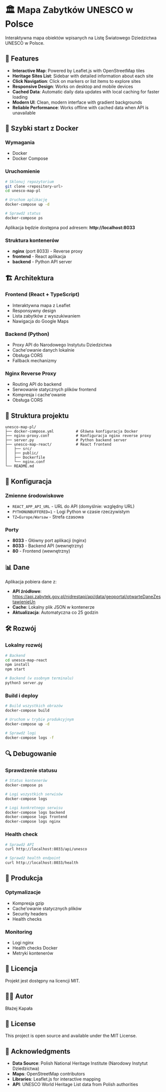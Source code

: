 # 🏛️ Mapa Zabytków UNESCO w Polsce

Interaktywna mapa obiektów wpisanych na Listę Światowego Dziedzictwa UNESCO w Polsce.

## 🌟 Features

- **Interactive Map**: Powered by Leaflet.js with OpenStreetMap tiles
- **Heritage Sites List**: Sidebar with detailed information about each site
- **Click Navigation**: Click on markers or list items to explore sites
- **Responsive Design**: Works on desktop and mobile devices
- **Cached Data**: Automatic daily data updates with local caching for faster loading
- **Modern UI**: Clean, modern interface with gradient backgrounds
- **Reliable Performance**: Works offline with cached data when API is unavailable

## 🚀 Szybki start z Docker

### Wymagania
- Docker
- Docker Compose

### Uruchomienie
```bash
# Sklonuj repozytorium
git clone <repository-url>
cd unesco-map-pl

# Uruchom aplikację
docker-compose up -d

# Sprawdź status
docker-compose ps
```

Aplikacja będzie dostępna pod adresem: **http://localhost:8033**

### Struktura kontenerów
- **nginx** (port 8033) - Reverse proxy
- **frontend** - React aplikacja
- **backend** - Python API server

## 🏗️ Architektura

### Frontend (React + TypeScript)
- Interaktywna mapa z Leaflet
- Responsywny design
- Lista zabytków z wyszukiwaniem
- Nawigacja do Google Maps

### Backend (Python)
- Proxy API do Narodowego Instytutu Dziedzictwa
- Cache'owanie danych lokalnie
- Obsługa CORS
- Fallback mechanizmy

### Nginx Reverse Proxy
- Routing API do backend
- Serwowanie statycznych plików frontend
- Kompresja i cache'owanie
- Obsługa CORS

## 📁 Struktura projektu

```
unesco-map-pl/
├── docker-compose.yml          # Główna konfiguracja Docker
├── nginx-proxy.conf            # Konfiguracja nginx reverse proxy
├── server.py                   # Python backend server
├── unesco-map-react/           # React frontend
│   ├── src/
│   ├── public/
│   ├── Dockerfile
│   └── nginx.conf
└── README.md
```

## 🔧 Konfiguracja

### Zmienne środowiskowe
- `REACT_APP_API_URL` - URL do API (domyślnie: względny URL)
- `PYTHONUNBUFFERED=1` - Logi Python w czasie rzeczywistym
- `TZ=Europe/Warsaw` - Strefa czasowa

### Porty
- **8033** - Główny port aplikacji (nginx)
- **8033** - Backend API (wewnętrzny)
- **80** - Frontend (wewnętrzny)

## 📊 Dane

Aplikacja pobiera dane z:
- **API źródłowe**: https://api.zabytek.gov.pl/nidrestapi/api/data/geoportal/otwarteDaneZestawienieUn
- **Cache**: Lokalny plik JSON w kontenerze
- **Aktualizacja**: Automatyczna co 25 godzin

## 🛠️ Rozwój

### Lokalny rozwój
```bash
# Backend
cd unesco-map-react
npm install
npm start

# Backend (w osobnym terminalu)
python3 server.py
```

### Build i deploy
```bash
# Build wszystkich obrazów
docker-compose build

# Uruchom w trybie produkcyjnym
docker-compose up -d

# Sprawdź logi
docker-compose logs -f
```

## 🔍 Debugowanie

### Sprawdzenie statusu
```bash
# Status kontenerów
docker-compose ps

# Logi wszystkich serwisów
docker-compose logs

# Logi konkretnego serwisu
docker-compose logs backend
docker-compose logs frontend
docker-compose logs nginx
```

### Health check
```bash
# Sprawdź API
curl http://localhost:8033/api/unesco

# Sprawdź health endpoint
curl http://localhost:8033/health
```

## 🚀 Produkcja

### Optymalizacje
- Kompresja gzip
- Cache'owanie statycznych plików
- Security headers
- Health checks

### Monitoring
- Logi nginx
- Health checks Docker
- Metryki kontenerów

## 📝 Licencja

Projekt jest dostępny na licencji MIT.

## 👨‍💻 Autor

Błażej Kapała

## 📄 License

This project is open source and available under the MIT License.

## 🙏 Acknowledgments

- **Data Source**: Polish National Heritage Institute (Narodowy Instytut Dziedzictwa)
- **Maps**: OpenStreetMap contributors
- **Libraries**: Leaflet.js for interactive mapping
- **API**: UNESCO World Heritage List data from Polish authorities 